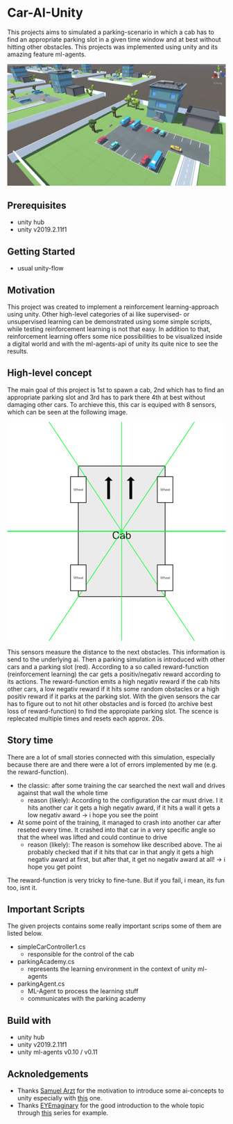 # Car-AI-Unity
This projects aims to simulated a parking-scenario in which a cab has to find an appropriate parking slot in a given time window and at best without hitting other obstacles. This projects was implemented using unity and its amazing feature ml-agents.

![alt text](.github/images/overview.PNG)

## Prerequisites
- unity hub
- unity v2019.2.11f1


## Getting Started
- usual unity-flow

## Motivation
This project was created to implement a reinforcement learning-approach using unity.
Other high-level categories of ai like supervised- or unsupervised learning can be demonstrated using some simple scripts, while testing reinforcement learning is not that easy. In addition to that, reinforcement learning offers some nice possibilities to be visualized inside a digital world and with the ml-agents-api of unity its quite nice to see the results.

## High-level concept
The main goal of this project is 1st to spawn a cab, 2nd which has to find an appropriate parking slot and 3rd has to park there 4th at best without damaging other cars. To archieve this, this car is equiped with 8 sensors, which can be seen at the following image.

<p align="center">
    <img src=".github/images/cap_sensors.png" />
</p>

This sensors measure the distance to the next obstacles. This information is send to the underlying ai.
Then a parking simulation is introduced with other cars and a parking slot (red). According to a so called reward-function (reinforcement learning) the car gets a positiv/negativ reward according to its actions. The reward-function emits a high negativ reward if the cab hits other cars, a low negativ reward if it hits some random obstacles or a high positiv reward if it parks at the parking slot. With the given sensors the car has to figure out to not hit other obstacles and is forced (to archive best loss of reward-function) to find the appropiate parking slot. The scence is replecated multiple times and resets each approx. 20s.

## Story time
There are a lot of small stories connected with this simulation, especially because there are and there were a lot of errors implemented by me (e.g. the reward-function).
- the classic: after some training the car searched the next wall and drives against that wall the whole time
    - reason (likely): According to the configuration the car must drive. I it hits another car it gets a high negativ award, if it hits a wall it gets a low negativ award -> i hope you see the point
- At some point of the training, it managed to crash into another car after reseted every time. It crashed into that car in a very specific angle so that the wheel was lifted and could continue to drive
    - reason (likely): The reason is somehow like described above. The ai probably checked that if it hits that car in that angly it gets a high negativ award at first, but after that, it get no negativ award at all! -> i hope you get point

The reward-function is very tricky to fine-tune. But if you fail, i mean, its fun too, isnt it.

## Important Scripts
The given projects contains some really important scrips some of them are listed below.
- simpleCarController1.cs
    - responsible for the control of the cab
- parkingAcademy.cs
    - represents the learning environment in the context of unity ml-agents
- parkingAgent.cs
    - ML-Agent to process the learning stuff
    - communicates with the parking academy

## Build with
- unity hub
- unity v2019.2.11f1
- unity ml-agents v0.10 / v0.11

## Acknoledgements
- Thanks [Samuel Arzt](https://www.youtube.com/channel/UC_eerU4SleeptEbD2AA_nDw) for the motivation to introduce some ai-concepts to unity especially with [this](https://www.youtube.com/watch?v=VMp6pq6_QjI&ab_channel=SamuelArzt) one.
- Thanks [EYEmaginary](https://www.youtube.com/channel/UCNNLI9QPXU5wQUUsfDG6n6w) for the good introduction to the whole topic through [this](https://www.youtube.com/watch?v=o1XOUkYUDZU&ab_channel=EYEmaginary) series for example.
